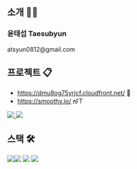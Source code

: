 <h2>소개 🙋🏻‍</h2>

<h3>윤태섭 Taesubyun</h3>
atsyun0812@gmail.com

<h2>프로젝트 📋</h3>

- https://dmu8og75yrjcf.cloudfront.net/ 🐶
- https://smoothy.io/ ㎋T

<a href="https://mercury-act-6a5.notion.site/8cf31ba28c3348bc9be9103d8ad15360" target="_blank"><img src="https://img.shields.io/badge/Notion-%23000000.svg?style=for-the-badge&logo=notion&logoColor=white"/>
<a href="http://www.linkedin.com/in/taesub-yun-51baa9220" target="_blank"><img src="https://img.shields.io/badge/linkedin-%230077B5.svg?style=for-the-badge&logo=linkedin&logoColor=white"/></a>

<h2>스택 🛠</h3>
  
<img src="https://img.shields.io/badge/NEXT.js-000000?style=for-the-badge&logo=Next.js&logoColor=white"><img src="https://img.shields.io/badge/React-61DAFB?style=for-the-badge&logo=React&logoColor=white">
<img src="https://img.shields.io/badge/CSS3-1572B6?style=for-the-badge&logo=CSS3&logoColor=white">
<img src="https://img.shields.io/badge/JavaScript-F7DF1E?style=for-the-badge&logo=JavaScript&logoColor=white">
  

